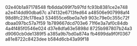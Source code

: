02e40b1a97178548
fb6dda099f7b97fd
fc93b8381ce2e748
a2e414dd90dba67c
a74132e6713fed64
a48506e907998af4
98d8fc23fc178ea3
534655ce6be0a7e9
903c79e0c355c72f
dbaa097bc57a7f59
1b789667dcd703e6
71f6e3a7af0c84db
4a4f485f0546e024
d37e8dfa63e5898d
8725b987807b24a3
d9060cb0de1389f5
a385a9b7bd0a874a
fb4699da9f0f0367
a81e8722c8423dee
b584d6cb43a99f18

